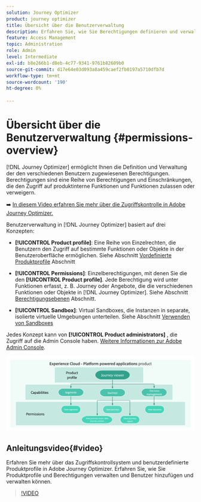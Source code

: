 ```yaml
---
solution: Journey Optimizer
product: journey optimizer
title: Übersicht über die Benutzerverwaltung
description: Erfahren Sie, wie Sie Berechtigungen definieren und verwalten
feature: Access Management
topic: Administration
role: Admin
level: Intermediate
exl-id: b8e266b1-d8eb-4c77-9341-9761b82609b0
source-git-commit: d17e64e03d093a8a459caef2fb0197a5710dfb7d
workflow-type: tm+mt
source-wordcount: '190'
ht-degree: 0%

---
```


# Übersicht über die Benutzerverwaltung {#permissions-overview}

[!DNL Journey Optimizer] ermöglicht Ihnen die Definition und Verwaltung der den verschiedenen Benutzern zugewiesenen Berechtigungen. Berechtigungen sind eine Reihe von Berechtigungen und Einschränkungen, die den Zugriff auf produktinterne Funktionen und Funktionen zulassen oder verweigern.

➡️ [In diesem Video erfahren Sie mehr über die Zugriffskontrolle in Adobe Journey Optimizer.](#video)

Benutzerverwaltung in [!DNL Journey Optimizer] basiert auf drei Konzepten:

* **[!UICONTROL Product profile]**: Eine Reihe von Einzelrechten, die Benutzern den Zugriff auf bestimmte Funktionen oder Objekte in der Benutzeroberfläche ermöglichen. Siehe Abschnitt [Vordefinierte Produktprofile](ootb-product-profiles.md) Abschnitt

* **[!UICONTROL Permissions]**: Einzelberechtigungen, mit denen Sie die den **[!UICONTROL Product profile]**. Jede Berechtigung wird unter Funktionen erfasst, z. B. Journey oder Angebote, die die verschiedenen Funktionen oder Objekte in [!DNL Journey Optimizer]. Siehe Abschnitt [Berechtigungsebenen](high-low-permissions.md) Abschnitt.

* **[!UICONTROL Sandbox]**: Virtual Sandboxes, die Instanzen in separate, isolierte virtuelle Umgebungen unterteilen. Siehe Abschnitt [Verwenden von Sandboxes](sandboxes.md)

Jedes Konzept kann von **[!UICONTROL Product administrators]** , die Zugriff auf die Admin Console haben. [Weitere Informationen zur Adobe Admin Console](https://helpx.adobe.com/enterprise/managing/user-guide.html).

![](assets/do-not-localize/permissions_2.png)

## Anleitungsvideo{#video}

Erfahren Sie mehr über das Zugriffskontrollsystem und benutzerdefinierte Produktprofile in Adobe Journey Optimizer. Erfahren Sie, wie Sie Produktprofile und Berechtigungen verwalten und Benutzer hinzufügen und verwalten können.

>[!VIDEO](https://video.tv.adobe.com/v/333998?quality=12)
